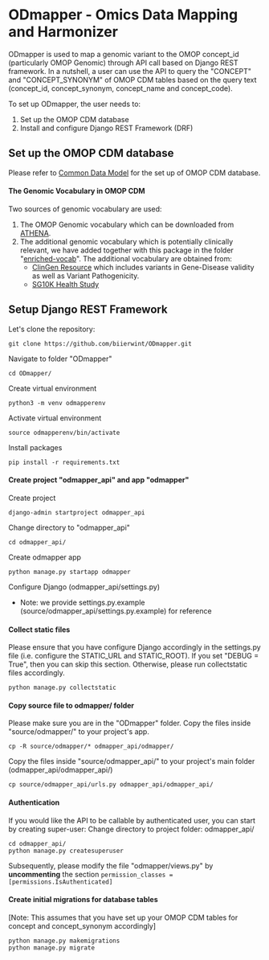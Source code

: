 # ODmapper - Omics Data Mapping and Harmonizer
ODmapper is used to map a genomic variant to the OMOP concept_id (particularly OMOP Genomic) through API call based on Django REST framework.
In a nutshell, a user can use the API to query the "CONCEPT" and "CONCEPT_SYNONYM" of OMOP CDM tables based on the query text (concept_id, concept_synonym, concept_name and concept_code).

To set up ODmapper, the user needs to:
1. Set up the OMOP CDM database
2. Install and configure Django REST Framework (DRF)

## Set up the OMOP CDM database
Please refer to [Common Data Model](https://github.com/OHDSI/CommonDataModel/) for the set up of OMOP CDM database.

#### The Genomic Vocabulary in OMOP CDM
Two sources of genomic vocabulary are used:
1. The OMOP Genomic vocabulary which can be downloaded from [ATHENA](https://athena.ohdsi.org/vocabulary/list).
2. The additional genomic vocabulary which is potentially clinically relevant, we have added together with this package in the folder "[enriched-vocab](https://github.com/biierwint/ODmapper/blob/main/LICENSE)". The additional vocabulary are obtained from:
    - [ClinGen Resource](https://search.clinicalgenome.org/kb/downloads) which includes variants in Gene-Disease validity as well as Variant Pathogenicity.
    - [SG10K Health Study](https://pubmed.ncbi.nlm.nih.gov/36335097/)

## Setup Django REST Framework
Let's clone the repository:
```
git clone https://github.com/biierwint/ODmapper.git
```
Navigate to folder "ODmapper"
```
cd ODmapper/
```
Create virtual environment
```
python3 -m venv odmapperenv
```
Activate virtual environment
```
source odmapperenv/bin/activate
```
Install packages
```
pip install -r requirements.txt
```

#### Create project "odmapper_api" and app "odmapper"
Create project
```
django-admin startproject odmapper_api
```
Change directory to "odmapper_api"
```
cd odmapper_api/
```
Create odmapper app
```
python manage.py startapp odmapper
```
Configure Django (odmapper_api/settings.py)
- Note: we provide settings.py.example (source/odmapper_api/settings.py.example) for reference


#### Collect static files
Please ensure that you have configure Django accordingly in the settings.py file (i.e. configure the STATIC_URL and STATIC_ROOT). If you set "DEBUG = True", then you can skip this section. Otherwise, please run collectstatic files accordingly.
```
python manage.py collectstatic
```

#### Copy source file to odmapper/ folder
Please make sure you are in the "ODmapper" folder.
Copy the files inside "source/odmapper/" to your project's app.
```
cp -R source/odmapper/* odmapper_api/odmapper/
```
Copy the files inside "source/odmapper_api/" to your project's main folder (odmapper_api/odmapper_api/)
```
cp source/odmapper_api/urls.py odmapper_api/odmapper_api/
```

#### Authentication
If you would like the API to be callable by authenticated user, you can start by creating super-user:
Change directory to project folder: odmapper_api/
```
cd odmapper_api/
python manage.py createsuperuser
```
Subsequently, please modify the file "odmapper/views.py" by **uncommenting** the section `permission_classes = [permissions.IsAuthenticated]`

#### Create initial migrations for database tables
[Note: This assumes that you have set up your OMOP CDM tables for concept and concept_synonym accordingly]
```
python manage.py makemigrations
python manage.py migrate
```
